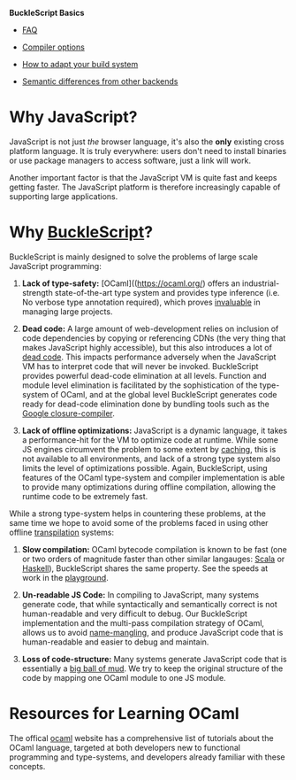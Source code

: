 
**BuckleScript Basics**

* [FAQ](./FAQ.md)

* [Compiler options](./Compiler-options.md)

* [How to adapt your build system](./How-to-adapt-your-build-system.md)

* [Semantic differences from other backends](./Semantic-differences-from-other-backends.md)


# Why JavaScript?

JavaScript is not just _*the*_ browser language, it's also
the **only** existing cross platform language. It is truly
everywhere: users don't need to install binaries or use package managers to access software, just a link will work.

Another important factor is that the JavaScript VM is quite fast and keeps getting faster. 
The JavaScript platform is therefore increasingly capable of supporting large applications.

# Why [BuckleScript](https://github.com/bloomberg/bucklescript)?

BuckleScript is mainly designed to solve the problems of large scale JavaScript programming:

1. **Lack of type-safety:** [OCaml]((https://ocaml.org/) offers an industrial-strength state-of-the-art type system and provides type inference (i.e. No verbose type annotation required), which proves [invaluable](http://programmers.stackexchange.com/questions/215482/what-are-the-safety-benefits-of-a-type-system) in managing large projects.

2. **Dead code:** A large amount of web-development relies on inclusion of code dependencies by copying or referencing CDNs (the very thing that makes JavaScript highly accessible), but this also introduces a lot of [dead code](https://en.wikipedia.org/wiki/Dead_code). This impacts performance adversely when the JavaScript VM has to interpret code that will never be invoked. BuckleScript provides powerful dead-code elimination at all levels. Function and module level elimination is facilitated by the sophistication of the type-system of OCaml, and at the global level BuckleScript generates code ready for dead-code elimination done by bundling tools such as the [Google closure-compiler](https://developers.google.com/closure/compiler/).

3. **Lack of offline optimizations:** JavaScript is a dynamic language, it takes a performance-hit for the VM to optimize code at runtime. While some JS engines circumvent the problem to some extent by [caching](http://v8project.blogspot.com/2015/07/code-caching.html), this is not available to all environments, and lack of a strong type system also limits the level of optimizations possible. Again, BuckleScript, using features of the OCaml type-system and compiler implementation is able to provide many optimizations during offline compilation, allowing the runtime code to be extremely fast.

While a strong type-system helps in countering these problems, at the same time we hope to avoid some of the problems faced in using other offline [transpilation](https://github.com/jashkenas/coffeescript/wiki/list-of-languages-that-compile-to-js) systems:

1. **Slow compilation:**
   OCaml bytecode compilation is known to be fast (one or two orders of magnitude faster
   than other similar langauges: [Scala](http://www.scala-lang.org/)
   or [Haskell](https://www.haskell.org/)), BuckleScript shares the same
   property. See the speeds at work in the [playground](http://bloomberg.github.io/bucklescript/js-demo/).

2. **Un-readable JS Code:**
   In compiling to JavaScript, many systems generate code, that while syntactically and semantically correct is
   not human-readable and very difficult to debug. Our BuckleScript implementation and the multi-pass compilation
   strategy of OCaml, allows us to avoid [name-mangling](https://en.wikipedia.org/wiki/Name_mangling), and produce JavaScript code that is human-readable and easier to debug and maintain.

3. **Loss of code-structure:**
   Many systems generate JavaScript code that is essentially a [big ball of mud](https://en.wikipedia.org/wiki/Big_ball_of_mud). We try to keep the original structure of the code by mapping one OCaml module to one JS module.

# Resources for Learning OCaml

The offical [ocaml](https://ocaml.org/) website has a comprehensive list of tutorials about the OCaml language, targeted at both developers new to functional programming and type-systems, and developers already familiar with these concepts.
